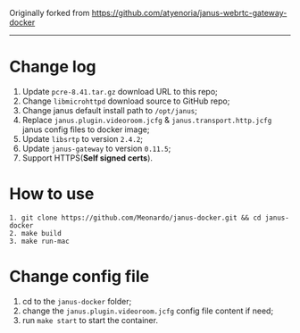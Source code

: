 
Originally forked from https://github.com/atyenoria/janus-webrtc-gateway-docker

---

# Change log

1. Update `pcre-8.41.tar.gz` download URL to this repo;
2. Change `libmicrohttpd` download source to GitHub repo;
3. Change janus default install path to `/opt/janus`;
4. Replace `janus.plugin.videoroom.jcfg` & `janus.transport.http.jcfg` janus config files to docker image;
5. Update `libsrtp` to version `2.4.2`;
6. Update `janus-gateway` to version `0.11.5`;
7. Support HTTPS(**Self signed certs**).

# How to use

```
1. git clone https://github.com/Meonardo/janus-docker.git && cd janus-docker
2. make build
3. make run-mac
```

# Change config file
1. cd to the `janus-docker` folder;
2. change the `janus.plugin.videoroom.jcfg` config file content if need;
3. run `make start` to start the container.

